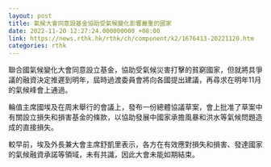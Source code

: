 ```yaml
---
layout: post
title: 氣候大會同意設基金協助受氣候變化影響嚴重的國家
date: 2022-11-20 12:27:24.000000000 +08:00
link: https://news.rthk.hk/rthk/ch/component/k2/1676413-20221120.htm
categories: rthk
---
```


聯合國氣候變化大會同意設立基金，協助受氣候災害打擊的貧窮國家，但就將具爭議的融資決定推遲到明年，屆時過渡委員會將向各國提出建議，再尋求在明年11月的氣候峰會上通過。

輪值主席國埃及在周末舉行的會議上，發布一份總體協議草案，會上批准了草案中有關設立損失和損害基金的條款，以協助發展中國家承擔風暴和洪水等氣候問題造成的直接損失。

較早前，埃及外長兼大會主席舒凱里表示，各方在有效應對損失和損害、發達國家的氣候融資承諾等領域，未有共識，因此大會未能如期結束。
